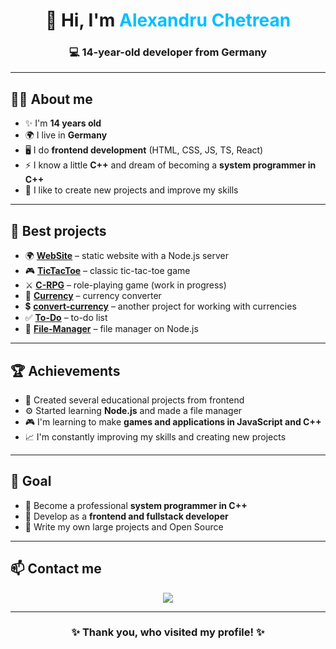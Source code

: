 <h1 align="center">👋 Hi, I'm <span style="color:#00BFFF">Alexandru Chetrean</span></h1>
<h3 align="center">💻 14-year-old developer from Germany</h3>

---

## 👨‍💻 About me
- ✨ I'm **14 years old**
- 🌍 I live in **Germany**
- 🖥️ I do **frontend development** (HTML, CSS, JS, TS, React)
- ⚡ I know a little **C++** and dream of becoming a **system programmer in C++**
- 🎯 I like to create new projects and improve my skills

---

## 📂 Best projects
- 🌍 [**WebSite**](https://github.com/AlexandruChet/WebSite) – static website with a Node.js server
- 🎮 [**TicTacToe**](https://github.com/AlexandruChet/TicTacToe) – classic tic-tac-toe game
- ⚔️ [**C-RPG**](https://github.com/AlexandruChet/C-RPG) – role-playing game (work in progress)
- 💱 [**Currency**](https://github.com/AlexandruChet/Currency) – currency converter
- 💲 [**convert-currency**](https://github.com/AlexandruChet/convert-currency) – another project for working with currencies
- ✅ [**To-Do**](https://github.com/AlexandruChet/To-Do) – to-do list
- 📂 [**File-Manager**](https://github.com/AlexandruChet/File-Manager) – file manager on Node.js

---

## 🏆 Achievements
- 🚀 Created several educational projects from frontend
- ⚙️ Started learning **Node.js** and made a file manager
- 🎮 I'm learning to make **games and applications in JavaScript and C++**
- 📈 I'm constantly improving my skills and creating new projects

---

## 🎯 Goal
- 🔹 Become a professional **system programmer in C++**
- 🔹 Develop as a **frontend and fullstack developer**
- 🔹 Write my own large projects and Open Source

---

## 📫 Contact me
<p align="center">
<a href="https://github.com/AlexandruChet">
<img src="https://img.shields.io/badge/GitHub-181717?style=for-the-badge&logo=github&logoColor=white"/>
</a>
</p>

---

<h3 align="center">✨ Thank you, who visited my profile! ✨</h3>